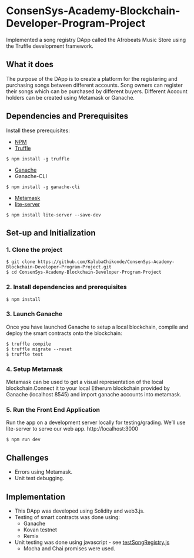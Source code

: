 # ConsenSys-Academy-Blockchain-Developer-Program-Project
Implemented a song registry DApp called the Afrobeats Music Store using the Truffle development framework. 

## What it does
The purpose of the DApp is to create a platform for the registering and purchasing songs between different accounts. Song owners can register their songs which can be purchased by different buyers. Different Account holders can be created using Metamask or Ganache.

## Dependencies and Prerequisites
Install these prerequisites:

* [NPM](https://nodejs.org/en/)
* [Truffle](https://github.com/trufflesuite/truffle)
```
$ npm install -g truffle
```
* [Ganache](https://www.trufflesuite.com/ganache)
* Ganache-CLI
```
$ npm install -g ganache-cli
```
* [Metamask](https://metamask.io)
* [lite-server](https://www.npmjs.com/package/lite-server)
```
$ npm install lite-server --save-dev
```

## Set-up and Initialization
### 1. Clone the project
```
$ git clone https://github.com/KalubaChikonde/ConsenSys-Academy-Blockchain-Developer-Program-Project.git
$ cd ConsenSys-Academy-Blockchain-Developer-Program-Project
```
### 2. Install dependencies and prerequisites
```
$ npm install
```
### 3. Launch Ganache
Once you have launched Ganache to setup a local blockchain, compile and deploy the smart contracts onto the blockchain:
```
$ truffle compile
$ truffle migrate --reset
$ truffle test
```
### 4. Setup Metamask
Metamask can be used to get a visual representation of the local blockchain.Connect it to your local Etherum blockchain provided by Ganache (localhost 8545) and import ganache accounts into metamask.

### 5. Run the Front End Application
 Run the app on a development server locally for testing/grading. We’ll use lite-server to serve our web app.  http://localhost:3000
```
$ npm run dev
```
## Challenges

* Errors using Metamask.
* Unit test debugging.

## Implementation
* This DApp was developed using Solidity and web3.js.
* Testing of smart contracts was done using: 
  * Ganache
  * Kovan testnet
  * Remix
 * Unit testing was done using javascript - see [testSongRegistry.js](https://github.com/KalubaChikonde/ConsenSys-Academy-Blockchain-Developer-Program-Project/blob/master/test/testSongRegistry.js)
    * Mocha and Chai promises were used. 
